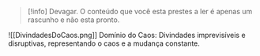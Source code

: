 >[!info] Devagar.
>O conteúdo que você esta prestes a ler é apenas um rascunho e não esta pronto.

![[DivindadesDoCaos.png]]
Domínio do Caos: Divindades imprevisíveis e disruptivas, representando o caos e a mudança constante.